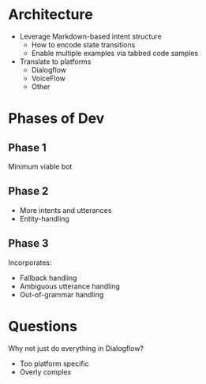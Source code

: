 
# Architecture
* Leverage Markdown-based intent structure
  * How to encode state transitions
  * Enable multiple examples via tabbed code samples
* Translate to platforms
  * Dialogflow
  * VoiceFlow
  * Other

# Phases of Dev
## Phase 1
Minimum viable bot

## Phase 2
* More intents and utterances
* Entity-handling

## Phase 3
Incorporates:
* Fallback handling
* Ambiguous utterance handling
* Out-of-grammar handling

# Questions
Why not just do everything in Dialogflow?
* Too platform specific
* Overly complex